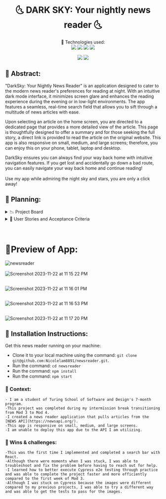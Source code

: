 <div align="center">
<h1>🌜 DARK SKY: Your nightly news reader 🌜 </h1>

📖 Technologies used:<br>
  <img src="https://img.shields.io/badge/React-20232A?style=for-the-badge&logo=react&logoColor=61DAFB" />
  <img src="https://img.shields.io/badge/React_Router-CA4245?style=for-the-badge&logo=react-router&logoColor=white"/>
  <img src="https://img.shields.io/badge/CSS3-1572B6?style=for-the-badge&logo=css3&logoColor=white" />
  <img src="https://img.shields.io/badge/HTML5-E34F26?style=for-the-badge&logo=html5&logoColor=white" />

  <img src="https://img.shields.io/badge/Visual%20Studio%20Code-0078d7.svg?style=for-the-badge&logo=visual-studio-code&logoColor=white" />
  <img src="https://img.shields.io/badge/-cypress-%23E5E5E5?style=for-the-badge&logo=cypress&logoColor=058a5e" />

</div>

## 🎋 Abstract: 
"DarkSky: Your Nightly News Reader" is an  application designed to cater to the modern news reader's preferences for reading at night. With an intuitive dark mode interface, it minimizes screen glare and enhances the reading experience during the evening or in low-light environments. The app features a seamless, real-time search field that allows you to sift through a multitude of news articles with ease.

Upon selecting an article on the home screen, you are directed to a dedicated page that provides a more detailed view of the article. This page is thoughtfully designed to offer a summary and for those seeking the full story, a direct link is provided to read the article on the original website. This app is also responsive on small, medium, and large screens; therefore, you can enjoy this on your phone, tablet, laptop and desktop.

DarkSky ensures you can always find your way back home with intuitive navigation features. If you get lost and accidentally go down a bad route, you can easily navigate your way back home and continue reading! 
<br></br>
Use my app while admiring the night sky and stars, you are only a click away! 

## 📑 Planning:
<details>
<summary>
 📉 Project Board
 
</summary>
<div align="center">
  
<img width="1153" alt="Screenshot 2023-11-25 at 11 13 06 PM" src="https://github.com/Nicolelam8891/newsreader/assets/132624450/b2bc89de-ef47-4d40-beb6-69a5debe67f0">

[My project board](https://github.com/users/Nicolelam8891/projects/4)
<br></br>
[My powerpoint](https://docs.google.com/presentation/d/1kKrrsWl_hYc2BZzvqzOu2BeuUEhrngr6mt5S5uZKF_k/edit#slide=id.g2623d934bf4_1_115)

</details>
  
<details>
<summary>
  📄 User Stories and Acceptance Criteria
 
</summary>
<div align="center">
  <br></br>
🌱As a user, I should see a list of articles on the homepage
<br></br>
⚡Acceptance Criteria: There will be article cards that will all be displayed on the homepage.
For each article card, there will be a headline, image, description and date. There will be a search bar, there will not be a home button, there will be a submit button. 
<br></br>
  
🌱As a user, I can navigate the search bar and type in related articles I am interested in and click the submit button and have related article cards populate on the home page.
<br></br> 
⚡Acceptance criteria: There will be user error handling for the from. There will be a search bar on the home page. There will not be a home button on the home page. There will be a header that is displayed. The article cards that populate will have a headline, image, description and date. Once the user clicks on the search button, the input will clear so that the user doesn’t have to manually delete what they had just typed. 

🌱As a user, I can click the news article card and a single article page will populate.
<br></br>
⚡Acceptance criteria: I will see a detailed view for each article containing a headline, image, data, content, and source. Only one article will be displayed. There will be a home button, there will be a header and there will not be a search bar. DarkSky logo can also be utilized as a home button. When a user clicks on the link to read more about the article, they will be transferred to the the article url and can read the rest of the article. 
</details>
<br></br>

# 🎋Preview of App:
![newsreader](https://github.com/Nicolelam8891/newsreader/assets/132624450/b5fe17c2-0472-4274-aaef-3a9ae4ea2849)
<br></br>
![Screenshot 2023-11-22 at 11 15 22 PM](https://github.com/Nicolelam8891/newsreader/assets/132624450/3dc1fd63-2cf8-4f0e-8a31-e1d393075fd0)
<br></br>

![Screenshot 2023-11-22 at 11 16 01 PM](https://github.com/Nicolelam8891/newsreader/assets/132624450/31773b39-a4ff-48e2-bb19-cf8a508a5392)
<br></br>

![Screenshot 2023-11-22 at 11 16 53 PM](https://github.com/Nicolelam8891/newsreader/assets/132624450/86b60e8f-d033-4331-938a-dd7ab238dd19)
<br></br>

![Screenshot 2023-11-22 at 11 17 20 PM](https://github.com/Nicolelam8891/newsreader/assets/132624450/68394b07-5ade-4ac9-a004-378b9915b936)


## 📗 Installation Instructions:
Get this news reader running on your machine: 
- Clone it to your local machine using the command: `git clone git@github.com:Nicolelam8891/newsreader.git`.
- Run the command: `cd newsreader`
- Run the command: `npm install`
- Run the command: `npm start`

### 📗 Context:
```
- I am a student of Turing School of Software and Design's 7-month program.
-This project was completed during my intermission break transitioning from Mod 3 to Mod 4.
-I created a news reader application that pulls articles from the [NEWS API](https://newsapi.org/).
-This app is responsive on small, medium, and large screens.
-I am unable to deploy this app due to the API I am utilizing. 
```

### 🎉 Wins & challenges:
```
-This was the first time I implemented and completed a search bar with React.
-Although there were moments when I was stuck, I was able to troubleshoot and fix the problem before having to reach out for help.
-I learned how to better execute Cypress e2e testing through practice and was able to complete the project faster and more efficiently compared to the first week of Mod 3.
-Although I was stuck on Cypress because the images were different compared to my previous projects, I was able to try a different way and was able to get the tests to pass for the images. 
```




